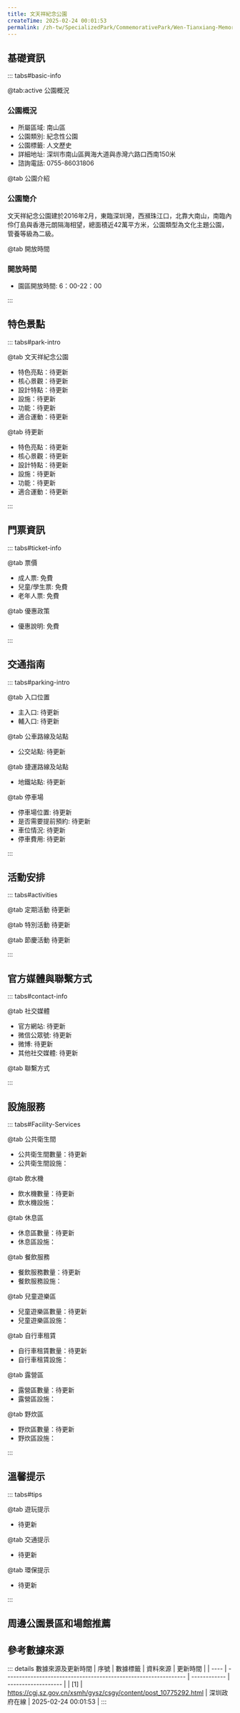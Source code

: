 ```yaml
---
title: 文天祥紀念公園
createTime: 2025-02-24 00:01:53
permalink: /zh-tw/SpecializedPark/CommemorativePark/Wen-Tianxiang-Memorial-Park/
---
```



<script setup>
import ImageSwiper from '/.vuepress/theme/components/ImageSwiper.vue'
// 轮播图数据
const swiperItems = [
    {
                link: 'https://cgj.sz.gov.cn/img/4/4005/4005965/10775292.jpg',
                title: '文天祥紀念公園',
                description: '',
                author: '深圳政府在線',
                date: '2025/02/25'
                },
  {
                link: 'https://cgj.sz.gov.cn/img/4/4005/4005965/10775292.jpg',
                title: '文天祥紀念公園',
                description: '',
                author: '深圳政府在線',
                date: '2025/02/25'
                }
]
// 配置项
const swiperConfig = {
  height: 500,
  showInfo: true
}
</script>
<!-- 轮播图组件 -->
<ImageSwiper :items="swiperItems" :config="swiperConfig" />



## 基礎資訊

::: tabs#basic-info

@tab:active 公園概況
### 公園概況
- 所屬區域: 南山區
- 公園類別: 紀念性公園
- 公園標籤: 人文歷史
- 詳細地址: 深圳市南山區興海大道與赤灣六路口西南150米
- 諮詢電話: 0755-86031806

@tab 公園介紹
### 公園簡介
 文天祥紀念公園建於2016年2月，東臨深圳灣，西瀕珠江口，北靠大南山，南臨內伶仃島與香港元朗隔海相望，總面積近42萬平方米，公園類型為文化主題公園，管養等級為二級。


@tab 開放時間
### 開放時間
- 園區開放時間: 6：00-22：00

:::

## 特色景點

::: tabs#park-intro

@tab 文天祥紀念公園
<ImageCard
image="https://cgj.sz.gov.cn/images/index20230710_1.png"
    title="文天祥紀念公園"
    description="文天祥紀念性景觀等。"
    date=""
    author="深圳政府在線"
/>


- 特色亮點：待更新
- 核心景觀：待更新
- 設計特點：待更新
- 設施：待更新
- 功能：待更新
- 適合運動：待更新

@tab 待更新
<ImageCard
image="https://cgj.sz.gov.cn/images/index20230710_1.png"
    title="文天祥紀念公園"
    description="文天祥紀念性景觀等。"
    date=""
    author="深圳政府在線"
/>


- 特色亮點：待更新
- 核心景觀：待更新
- 設計特點：待更新
- 設施：待更新
- 功能：待更新
- 適合運動：待更新

:::

## 門票資訊

::: tabs#ticket-info

@tab 票價
- 成人票: 免費
- 兒童/學生票: 免費
- 老年人票: 免費

@tab 優惠政策
- 優惠說明: 免費

:::

## 交通指南

::: tabs#parking-intro

@tab 入口位置
- 主入口: 待更新
- 輔入口: 待更新

@tab 公車路線及站點
- 公交站點: 待更新

@tab 捷運路線及站點
- 地鐵站點: 待更新

@tab 停車場
- 停車場位置: 待更新
- 是否需要提前預約: 待更新
- 車位情況: 待更新
- 停車費用: 待更新

:::

## 活動安排

::: tabs#activities

@tab 定期活動
待更新

@tab 特別活動
待更新

@tab 節慶活動
待更新

:::

## 官方媒體與聯繫方式

::: tabs#contact-info

@tab 社交媒體
- 官方網站: 待更新
- 微信公眾號: 待更新
- 微博: 待更新
- 其他社交媒體: 待更新

@tab 聯繫方式

:::

## 設施服務

::: tabs#Facility-Services

@tab 公共衛生間
- 公共衛生間數量：待更新
- 公共衛生間設施：

@tab 飲水機
- 飲水機數量：待更新
- 飲水機設施：

@tab 休息區
- 休息區數量：待更新
- 休息區設施：

@tab 餐飲服務
- 餐飲服務數量：待更新
- 餐飲服務設施：

@tab 兒童遊樂區
- 兒童遊樂區數量：待更新
- 兒童遊樂區設施：

@tab 自行車租賃
- 自行車租賃數量：待更新
- 自行車租賃設施：

@tab 露營區
- 露營區數量：待更新
- 露營區設施：

@tab 野炊區
- 野炊區數量：待更新
- 野炊區設施：

:::

## 溫馨提示

::: tabs#tips

@tab 遊玩提示
- 待更新

@tab 交通提示
- 待更新

@tab 環保提示
- 待更新

:::

## 周邊公園景區和場館推薦

<CardGrid>
  <ImageCard
        image="https://cgj.sz.gov.cn/img/4/4005/4005966/10775293.jpg"
        title="月亮灣公園"
        description="月亮灣公園建成於2000年10月，南山西側，青青世界山下，總用地（管養）面積約28萬餘平方米，其中水體面積約4800平方米，公園類型為城市公園，管養等級為二級。 公園內溪流潺潺，林木蔥蔥，主要樹種是荔枝樹，有百年樹齡以上的荔枝古樹3800餘棵，是深圳市內保存最好、範圍最大的古荔枝群。"
        href="/zh-tw/ComprehensivePark/Yueliangwan-Park/"
        author="深圳政府在線"
        date="2025/01/02"
      />
      <ImageCard
        image="https://cgj.sz.gov.cn/img/4/4005/4005966/10775293.jpg"
        title="月亮灣公園"
        description="月亮灣公園建成於2000年10月，南山西側，青青世界山下，總用地（管養）面積約28萬餘平方米，其中水體面積約4800平方米，公園類型為城市公園，管養等級為二級。 公園內溪流潺潺，林木蔥蔥，主要樹種是荔枝樹，有百年樹齡以上的荔枝古樹3800餘棵，是深圳市內保存最好、範圍最大的古荔枝群。"
        href="/zh-tw/ComprehensivePark/Yueliangwan-Park/"
        author="深圳政府在線"
        date="2025/01/02"
      />
    </CardGrid>


## 參考數據來源

::: details 數據來源及更新時間
| 序號 | 數據標籤                                                        | 資料來源     | 更新時間            |
| ---- | --------------------------------------------------------------- | ------------ | ------------------- |
| [1]  | https://cgj.sz.gov.cn/xsmh/gysz/csgy/content/post_10775292.html | 深圳政府在線 | 2025-02-24 00:01:53 |
:::

